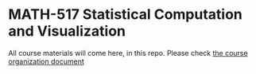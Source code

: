 
<!-- README.md is generated from README.Rmd. Please edit that file -->

# MATH-517 Statistical Computation and Visualization

<!-- badges: start -->
<!-- badges: end -->

All course materials will come here, in this repo. Please check [the
course organization
document](https://htmlpreview.github.io/?https://github.com/TMasak/StatComp/blob/master/Manuals/01_Organization.html)
